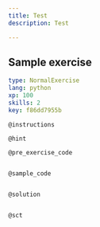 ```yaml
---
title: Test
description: Test

---
```

## Sample exercise

```yaml
type: NormalExercise
lang: python
xp: 100
skills: 2
key: f86dd7955b
```


`@instructions`

`@hint`

`@pre_exercise_code`
```{python}

```

`@sample_code`
```{python}

```

`@solution`
```{python}

```

`@sct`
```{python}

```
